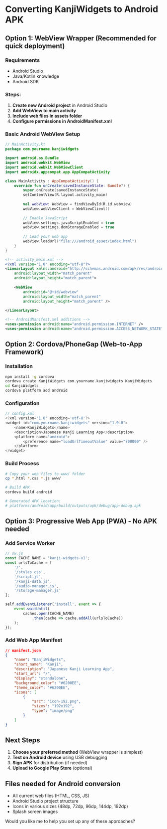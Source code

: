 # Converting KanjiWidgets to Android APK

## Option 1: WebView Wrapper (Recommended for quick deployment)

### Requirements
- Android Studio
- Java/Kotlin knowledge
- Android SDK

### Steps:
1. **Create new Android project** in Android Studio
2. **Add WebView to main activity**
3. **Include web files in assets folder**
4. **Configure permissions in AndroidManifest.xml**

### Basic Android WebView Setup

```kotlin
// MainActivity.kt
package com.yourname.kanjiwidgets

import android.os.Bundle
import android.webkit.WebView
import android.webkit.WebViewClient
import androidx.appcompat.app.AppCompatActivity

class MainActivity : AppCompatActivity() {
    override fun onCreate(savedInstanceState: Bundle?) {
        super.onCreate(savedInstanceState)
        setContentView(R.layout.activity_main)
        
        val webView: WebView = findViewById(R.id.webview)
        webView.webViewClient = WebViewClient()
        
        // Enable JavaScript
        webView.settings.javaScriptEnabled = true
        webView.settings.domStorageEnabled = true
        
        // Load your web app
        webView.loadUrl("file:///android_asset/index.html")
    }
}
```

```xml
<!-- activity_main.xml -->
<?xml version="1.0" encoding="utf-8"?>
<LinearLayout xmlns:android="http://schemas.android.com/apk/res/android"
    android:layout_width="match_parent"
    android:layout_height="match_parent">
    
    <WebView
        android:id="@+id/webview"
        android:layout_width="match_parent"
        android:layout_height="match_parent" />
        
</LinearLayout>
```

```xml
<!-- AndroidManifest.xml additions -->
<uses-permission android:name="android.permission.INTERNET" />
<uses-permission android:name="android.permission.ACCESS_NETWORK_STATE" />
```

## Option 2: Cordova/PhoneGap (Web-to-App Framework)

### Installation
```bash
npm install -g cordova
cordova create KanjiWidgets com.yourname.kanjiwidgets KanjiWidgets
cd KanjiWidgets
cordova platform add android
```

### Configuration
```javascript
// config.xml
<?xml version='1.0' encoding='utf-8'?>
<widget id="com.yourname.kanjiwidgets" version="1.0.0">
    <name>KanjiWidgets</name>
    <description>Japanese Kanji Learning App</description>
    <platform name="android">
        <preference name="loadUrlTimeoutValue" value="700000" />
    </platform>
</widget>
```

### Build Process
```bash
# Copy your web files to www/ folder
cp *.html *.css *.js www/

# Build APK
cordova build android

# Generated APK location:
# platforms/android/app/build/outputs/apk/debug/app-debug.apk
```

## Option 3: Progressive Web App (PWA) - No APK needed

### Add Service Worker
```javascript
// sw.js
const CACHE_NAME = 'kanji-widgets-v1';
const urlsToCache = [
    '/',
    '/styles.css',
    '/script.js',
    '/kanji-data.js',
    '/audio-manager.js',
    '/storage-manager.js'
];

self.addEventListener('install', event => {
    event.waitUntil(
        caches.open(CACHE_NAME)
            .then(cache => cache.addAll(urlsToCache))
    );
});
```

### Add Web App Manifest
```json
// manifest.json
{
    "name": "KanjiWidgets",
    "short_name": "Kanji",
    "description": "Japanese Kanji Learning App",
    "start_url": "/",
    "display": "standalone",
    "background_color": "#6200EE",
    "theme_color": "#6200EE",
    "icons": [
        {
            "src": "icon-192.png",
            "sizes": "192x192",
            "type": "image/png"
        }
    ]
}
```

## Next Steps

1. **Choose your preferred method** (WebView wrapper is simplest)
2. **Test on Android device** using USB debugging
3. **Sign APK** for distribution (if needed)
4. **Upload to Google Play Store** (optional)

## Files needed for Android conversion

- All current web files (HTML, CSS, JS)
- Android Studio project structure
- Icons in various sizes (48dp, 72dp, 96dp, 144dp, 192dp)
- Splash screen images

Would you like me to help you set up any of these approaches?